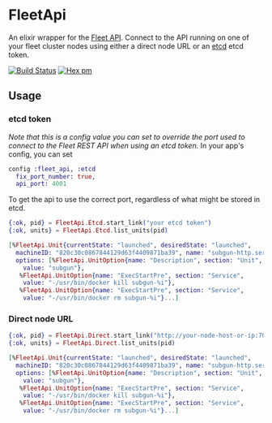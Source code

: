 # FleetApi

An elixir wrapper for the [Fleet API](https://github.com/coreos/fleet/blob/master/Documentation/api-v1.md). Connect to the API running on one of your fleet cluster nodes using either a direct node URL or an [etcd](https://etcd.io) etcd token.

[![Build Status](https://semaphoreci.com/api/v1/projects/d90076a2-33bc-458a-88e1-1a36cf82040a/375538/badge.png)](https://semaphoreci.com/jordanday/fleet-api) [![Hex pm](http://img.shields.io/hexpm/v/fleet_api.svg?style=flat)](https://hex.pm/packages/fleet_api)

## Usage
### etcd token

*Note that this is a config value you can set to override the port used to connect to the Fleet REST API when using an etcd token.*
In your app's config, you can set

```elixir
config :fleet_api, :etcd
  fix_port_number: true,
  api_port: 4001
```
To get the api to use the correct port, regardless of what might be stored in etcd.

```elixir
{:ok, pid} = FleetApi.Etcd.start_link("your etcd token")
{:ok, units} = FleetApi.Etcd.list_units(pid)

[%FleetApi.Unit{currentState: "launched", desiredState: "launched",
  machineID: "820c30c0867844129d63f4409871ba39", name: "subgun-http.service",
  options: [%FleetApi.UnitOption{name: "Description", section: "Unit",
    value: "subgun"},
   %FleetApi.UnitOption{name: "ExecStartPre", section: "Service",
    value: "-/usr/bin/docker kill subgun-%i"},
   %FleetApi.UnitOption{name: "ExecStartPre", section: "Service",
    value: "-/usr/bin/docker rm subgun-%i"}...]
```

### Direct node URL

```elixir
{:ok, pid} = FleetApi.Direct.start_link("http://your-node-host-or-ip:7002")
{:ok, units} = FleetApi.Direct.list_units(pid)

[%FleetApi.Unit{currentState: "launched", desiredState: "launched",
  machineID: "820c30c0867844129d63f4409871ba39", name: "subgun-http.service",
  options: [%FleetApi.UnitOption{name: "Description", section: "Unit",
    value: "subgun"},
   %FleetApi.UnitOption{name: "ExecStartPre", section: "Service",
    value: "-/usr/bin/docker kill subgun-%i"},
   %FleetApi.UnitOption{name: "ExecStartPre", section: "Service",
    value: "-/usr/bin/docker rm subgun-%i"}...]
```
